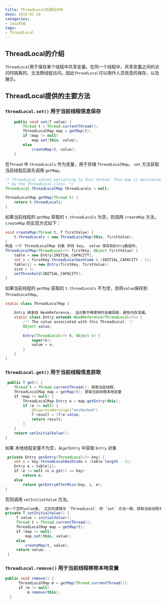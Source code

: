 ```yaml
---
title: ThreadLocal的源码分析
date: 2019-01-10
categories:  
- Java并发
tags:
- ThreadLocal 
---
```


## ThreadLocal的介绍
`ThreadLocal`用于保存某个线程中共享变量。在同一个线程中，共享变量之间的访问时隔离的，无法跨线程访问。因此`ThreadLocal`可以用作人员信息的保存，以及展示。

## ThreadLocal提供的主要方法

### `ThreadLocal.set()` 用于当前线程信息保存
```java
    public void set(T value) {
        Thread t = Thread.currentThread();
        ThreadLocalMap map = getMap(t);
        if (map != null)
            map.set(this, value);
        else
            createMap(t, value);
    }
```
在`Thread` 中 `threadLocals` 作为变量，用于存储 `ThreadLocalMap`。 `set` 方法获取当前线程后首先调用 `getMap`。

```java
/* ThreadLocal values pertaining to this thread. This map is maintained
 * by the ThreadLocal class. */
ThreadLocal.ThreadLocalMap threadLocals = null;

ThreadLocalMap getMap(Thread t) {
    return t.threadLocals;
}
```
如果当前线程的 `getMap` 获取的 `t.threadLocals` 为空，则调用 `createMap` 方法，`createMap` 的实现方式如下：

```java
void createMap(Thread t, T firstValue) {
    t.threadLocals = new ThreadLocalMap(this, firstValue);
}
构造 一个 ThreadLocalMap 对象 并将 key， value 保存到Entry数组中。
ThreadLocalMap(ThreadLocal<?> firstKey, Object firstValue) {
    table = new Entry[INITIAL_CAPACITY];
    int i = firstKey.threadLocalHashCode & (INITIAL_CAPACITY - 1);
    table[i] = new Entry(firstKey, firstValue);
    size = 1;
    setThreshold(INITIAL_CAPACITY);
}
```
如果当前线程的 `getMap` 获取的 `t.threadLocals` 不为空，则将`value`保存到 `ThreadLocalMap`。

```java
static class ThreadLocalMap {

    Entry 继承自 WeakReference， 当对象不再使用时会被回收，避免内存泄漏。
	static class Entry extends WeakReference<ThreadLocal<?>> {
	    /** The value associated with this ThreadLocal. */
	    Object value;
	
	    Entry(ThreadLocal<?> k, Object v) {
	        super(k);
	        value = v;
	    }
	}
}

```
### `ThreadLocal.get()` 用于当前线程信息获取
```java
 public T get() {
    Thread t = Thread.currentThread(); 获取当前线程，
    ThreadLocalMap map = getMap(t); 获取当前线程本地变量
    if (map != null) {
        ThreadLocalMap.Entry e = map.getEntry(this);
        if (e != null) {
            @SuppressWarnings("unchecked")
            T result = (T)e.value;
            return result;
        }
    }
    return setInitialValue();
}
```
如果 本地线程变量不为空，从`getEntry` 中获取 `Entry` 对象   

```java
 private Entry getEntry(ThreadLocal<?> key) {
    int i = key.threadLocalHashCode & (table.length - 1);
    Entry e = table[i];
    if (e != null && e.get() == key)
        return e;
    else
        return getEntryAfterMiss(key, i, e);
}
```
否则调用 `setInitialValue` 方法。

```java
给一个空的value值， 之后的逻辑与 `ThreadLocal` 的 `set` 方法一致，获取当前线程本地变量，如果不为空重新设值，为空创建新的 `ThreadLocalMap`对象。      
private T setInitialValue() {
     T value = initialValue();
     Thread t = Thread.currentThread();
     ThreadLocalMap map = getMap(t);
     if (map != null)
         map.set(this, value);
     else
         createMap(t, value);
     return value;
 }
```
### `ThreadLocal.remove()` 用于当前线程移除本地变量
```java
public void remove() {
      ThreadLocalMap m = getMap(Thread.currentThread());
      if (m != null)
          m.remove(this);
  }
```
 





